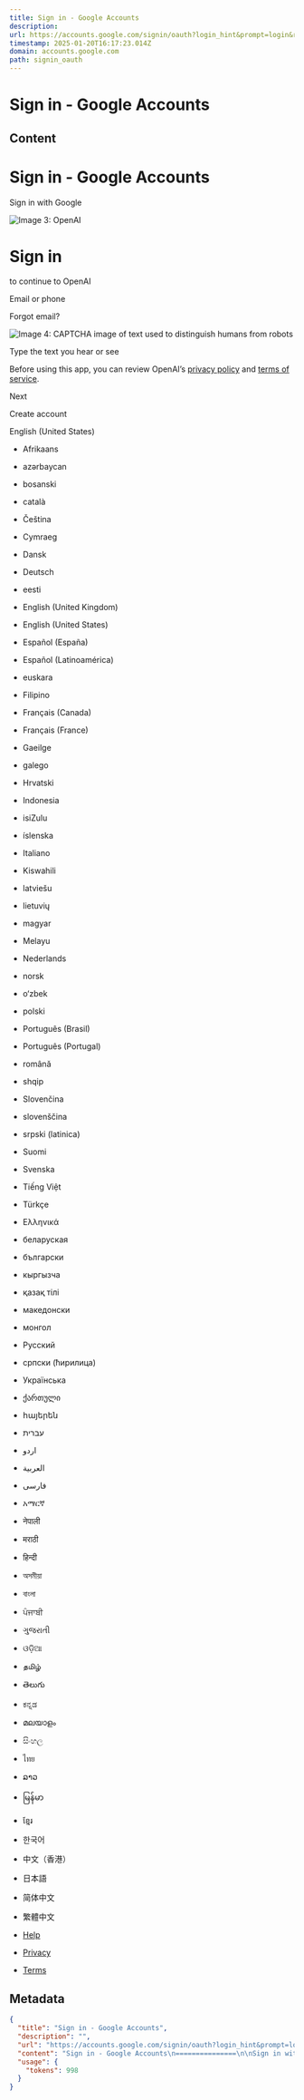 ```yaml
---
title: Sign in - Google Accounts
description: 
url: https://accounts.google.com/signin/oauth?login_hint&prompt=login&response_type=code&redirect_uri=https%3A%2F%2Fauth0.openai.com%2Flogin%2Fcallback&scope=email+profile&state=mkZGbISuvKoCAm4NLQEswRsHgZp93_F7&client_id=799222349882-ne3i0s9jdm5s0p7ll2d7tlsi1vc1halt.apps.googleusercontent.com&service=lso&o2v=1&ddm=1&flowName=GeneralOAuthFlow
timestamp: 2025-01-20T16:17:23.014Z
domain: accounts.google.com
path: signin_oauth
---
```


# Sign in - Google Accounts



## Content

Sign in - Google Accounts
===============

Sign in with Google

![Image 3: OpenAI](https://lh3.googleusercontent.com/YfgXxdyljDgm5H84d2xl2SCYsc6ZK5DiF-n1A-2at8Xws-2Lg3HoouTiNJSb9HGzdjE)

Sign in
=======

to continue to OpenAI

Email or phone

Forgot email?

![Image 4: CAPTCHA image of text used to distinguish humans from robots](https://accounts.google.com/v3/signin/)

Type the text you hear or see

Before using this app, you can review OpenAI’s [privacy policy](https://openai.com/policies/privacy-policy) and [terms of service](https://openai.com/policies/terms-of-use).

Next

Create account

English (United States)

*   Afrikaans
*   azərbaycan
*   bosanski
*   català
*   Čeština
*   Cymraeg
*   Dansk
*   Deutsch
*   eesti
*   English (United Kingdom)
*   English (United States)
*   Español (España)
*   Español (Latinoamérica)
*   euskara
*   Filipino
*   Français (Canada)
*   Français (France)
*   Gaeilge
*   galego
*   Hrvatski
*   Indonesia
*   isiZulu
*   íslenska
*   Italiano
*   Kiswahili
*   latviešu
*   lietuvių
*   magyar
*   Melayu
*   Nederlands
*   norsk
*   o‘zbek
*   polski
*   Português (Brasil)
*   Português (Portugal)
*   română
*   shqip
*   Slovenčina
*   slovenščina
*   srpski (latinica)
*   Suomi
*   Svenska
*   Tiếng Việt
*   Türkçe
*   Ελληνικά
*   беларуская
*   български
*   кыргызча
*   қазақ тілі
*   македонски
*   монгол
*   Русский
*   српски (ћирилица)
*   Українська
*   ქართული
*   հայերեն
*   ‫עברית‬‎
*   ‫اردو‬‎
*   ‫العربية‬‎
*   ‫فارسی‬‎
*   አማርኛ
*   नेपाली
*   मराठी
*   हिन्दी
*   অসমীয়া
*   বাংলা
*   ਪੰਜਾਬੀ
*   ગુજરાતી
*   ଓଡ଼ିଆ
*   தமிழ்
*   తెలుగు
*   ಕನ್ನಡ
*   മലയാളം
*   සිංහල
*   ไทย
*   ລາວ
*   မြန်မာ
*   ខ្មែរ
*   한국어
*   中文（香港）
*   日本語
*   简体中文
*   繁體中文

*   [Help](https://support.google.com/accounts?hl=en-US&p=account_iph)
*   [Privacy](https://accounts.google.com/TOS?loc=US&hl=en-US&privacy=true)
*   [Terms](https://accounts.google.com/TOS?loc=US&hl=en-US)

## Metadata

```json
{
  "title": "Sign in - Google Accounts",
  "description": "",
  "url": "https://accounts.google.com/signin/oauth?login_hint&prompt=login&response_type=code&redirect_uri=https%3A%2F%2Fauth0.openai.com%2Flogin%2Fcallback&scope=email+profile&state=mkZGbISuvKoCAm4NLQEswRsHgZp93_F7&client_id=799222349882-ne3i0s9jdm5s0p7ll2d7tlsi1vc1halt.apps.googleusercontent.com&service=lso&o2v=1&ddm=1&flowName=GeneralOAuthFlow",
  "content": "Sign in - Google Accounts\n===============\n\nSign in with Google\n\n![Image 3: OpenAI](https://lh3.googleusercontent.com/YfgXxdyljDgm5H84d2xl2SCYsc6ZK5DiF-n1A-2at8Xws-2Lg3HoouTiNJSb9HGzdjE)\n\nSign in\n=======\n\nto continue to OpenAI\n\nEmail or phone\n\nForgot email?\n\n![Image 4: CAPTCHA image of text used to distinguish humans from robots](https://accounts.google.com/v3/signin/)\n\nType the text you hear or see\n\nBefore using this app, you can review OpenAI’s [privacy policy](https://openai.com/policies/privacy-policy) and [terms of service](https://openai.com/policies/terms-of-use).\n\nNext\n\nCreate account\n\nEnglish (United States)\n\n*   Afrikaans\n*   azərbaycan\n*   bosanski\n*   català\n*   Čeština\n*   Cymraeg\n*   Dansk\n*   Deutsch\n*   eesti\n*   English (United Kingdom)\n*   English (United States)\n*   Español (España)\n*   Español (Latinoamérica)\n*   euskara\n*   Filipino\n*   Français (Canada)\n*   Français (France)\n*   Gaeilge\n*   galego\n*   Hrvatski\n*   Indonesia\n*   isiZulu\n*   íslenska\n*   Italiano\n*   Kiswahili\n*   latviešu\n*   lietuvių\n*   magyar\n*   Melayu\n*   Nederlands\n*   norsk\n*   o‘zbek\n*   polski\n*   Português (Brasil)\n*   Português (Portugal)\n*   română\n*   shqip\n*   Slovenčina\n*   slovenščina\n*   srpski (latinica)\n*   Suomi\n*   Svenska\n*   Tiếng Việt\n*   Türkçe\n*   Ελληνικά\n*   беларуская\n*   български\n*   кыргызча\n*   қазақ тілі\n*   македонски\n*   монгол\n*   Русский\n*   српски (ћирилица)\n*   Українська\n*   ქართული\n*   հայերեն\n*   ‫עברית‬‎\n*   ‫اردو‬‎\n*   ‫العربية‬‎\n*   ‫فارسی‬‎\n*   አማርኛ\n*   नेपाली\n*   मराठी\n*   हिन्दी\n*   অসমীয়া\n*   বাংলা\n*   ਪੰਜਾਬੀ\n*   ગુજરાતી\n*   ଓଡ଼ିଆ\n*   தமிழ்\n*   తెలుగు\n*   ಕನ್ನಡ\n*   മലയാളം\n*   සිංහල\n*   ไทย\n*   ລາວ\n*   မြန်မာ\n*   ខ្មែរ\n*   한국어\n*   中文（香港）\n*   日本語\n*   简体中文\n*   繁體中文\n\n*   [Help](https://support.google.com/accounts?hl=en-US&p=account_iph)\n*   [Privacy](https://accounts.google.com/TOS?loc=US&hl=en-US&privacy=true)\n*   [Terms](https://accounts.google.com/TOS?loc=US&hl=en-US)",
  "usage": {
    "tokens": 998
  }
}
```
